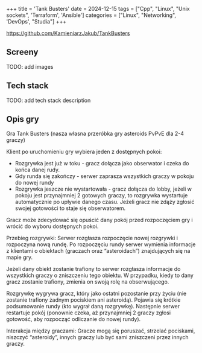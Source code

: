 +++
title = 'Tank Busters'
date = 2024-12-15
tags = ["Cpp", "Linux", "Unix sockets", 'Terraform', 'Ansible']
categories = ["Linux", "Networking", 'DevOps', "Studia"]
+++

<https://github.com/KamieniarzJakub/TankBusters>

## Screeny

TODO: add images

## Tech stack

TODO: add tech stack description

## Opis gry

Gra Tank Busters (nasza własna przeróbka gry asteroids PvPvE dla 2-4 graczy)

Klient po uruchomieniu gry wybiera jeden z dostępnych pokoi:

- Rozgrywka jest już w toku - gracz dołącza jako obserwator i czeka do końca danej rudy.
- Gdy runda się zakończy - serwer zaprasza wszystkich graczy w pokoju do nowej rundy
- Rozgrywka jeszcze nie wystartowała - gracz dołącza do lobby, jeżeli w pokoju jest przynajmniej 2 gotowych graczy, to rozgrywka wystartuje automatycznie po upływie danego czasu. Jeżeli gracz nie zdąży zgłosić swojej gotowości to staje się obserwatorem.

Gracz może zdecydować się opuścić dany pokój przed rozpoczęciem gry i wrócić do wyboru dostępnych pokoi.

Przebieg rozgrywki: Serwer rozgłasza rozpoczęcie nowej rozgrywki i rozpoczyna nową rundę. Po rozpoczęciu rundy serwer wymienia informacje z klientami o obiektach (graczach oraz “asteroidach”) znajdujących się na mapie gry.

Jeżeli dany obiekt zostanie trafiony to serwer rozgłasza informacje do wszystkich graczy o zniszczeniu tego obiektu. W przypadku, kiedy to dany gracz zostanie trafiony, zmienia on swoją rolę na obserwującego.

Rozgrywkę wygrywa gracz, który jako ostatni pozostanie przy życiu (nie zostanie trafiony żadnym pociskiem ani asteroidą). Pojawia się krótkie podsumowanie rundy (kto wygrał daną rozgrywkę). Następnie serwer restartuje pokój (ponownie czeka, aż przynajmniej 2 graczy zgłosi gotowość, aby rozpocząć odliczanie do nowej rundy).

Interakcja między graczami: Gracze mogą się poruszać, strzelać pociskami, niszczyć “asteroidy”, innych graczy lub być sami zniszczeni przez innych graczy.
